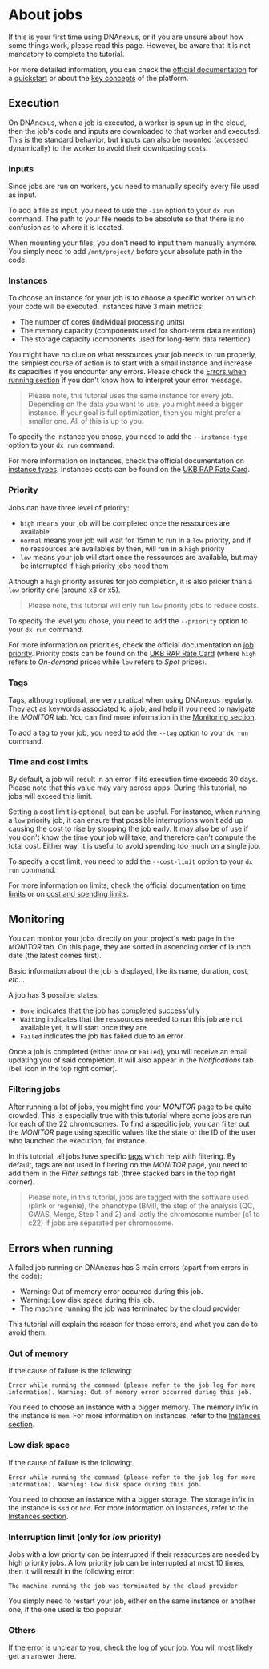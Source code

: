 # About jobs

If this is your first time using DNAnexus, or if you are unsure about how some things work, please read this page. However, be aware that it is not mandatory to complete the tutorial.

For more detailed information, you can check the [official documentation](https://dnanexus.gitbook.io/uk-biobank-rap) for a [quickstart](https://dnanexus.gitbook.io/uk-biobank-rap/getting-started/quickstart) or about the [key concepts](https://dnanexus.gitbook.io/uk-biobank-rap/getting-started/key-concepts) of the platform.

## Execution

On DNAnexus, when a job is executed, a worker is spun up in the cloud, then the job's code and inputs are downloaded to that worker and executed. This is the standard behavior, but inputs can also be mounted (accessed dynamically) to the worker to avoid their downloading costs.

### Inputs

Since jobs are run on workers, you need to manually specify every file used as input.

To add a file as input, you need to use the `-iin` option to your `dx run` command. The path to your file needs to be absolute so that there is no confusion as to where it is located.

When mounting your files, you don't need to input them manually anymore. You simply need to add `/mnt/project/` before your absolute path in the code.

### Instances

To choose an instance for your job is to choose a specific worker on which your code will be executed.
Instances have 3 main metrics:

* The number of cores (individual processing units)
* The memory capacity (components used for short-term data retention)
* The storage capacity (components used for long-term data retention)

You might have no clue on what ressources your job needs to run properly, the simplest course of action is to start with a small instance and increase its capacities if you encounter any errors. Please check the [Errors when running section](#errors-when-running) if you don't know how to interpret your error message.

> Please note, this tutorial uses the same instance for every job. Depending on the data you want to use, you might need a bigger instance. If your goal is full optimization, then you might prefer a smaller one. All of this is up to you.

To specify the instance you chose, you need to add the `--instance-type` option to your `dx run` command.

For more information on instances, check the official documentation on [instance types](https://documentation.dnanexus.com/developer/api/running-analyses/instance-types). Instances costs can be found on the [UKB RAP Rate Card](https://20779781.fs1.hubspotusercontent-na1.net/hubfs/20779781/Product%20Team%20Folder/Rate%20Cards/BiobankResearchAnalysisPlatform_Rate%20Card_Current.pdf).

### Priority

Jobs can have three level of priority:

* `high` means your job will be completed once the ressources are available
* `normal` means your job will wait for 15min to run in a `low` priority, and if no ressources are availables by then, will run in a `high` priority
* `low` means your job will start once the ressources are available, but may be interrupted if `high` priority jobs need them

Although a `high` priority assures for job completion, it is also pricier than a `low` priority one (around x3 or x5).

> Please note, this tutorial will only run `low` priority jobs to reduce costs.

To specify the level you chose, you need to add the `--priority` option to your `dx run` command.

For more information on priorities, check the official documentation on [job priority](https://dnanexus.gitbook.io/uk-biobank-rap/working-on-the-research-analysis-platform/managing-jobs/managing-job-priority). Priority costs can be found on the [UKB RAP Rate Card](https://20779781.fs1.hubspotusercontent-na1.net/hubfs/20779781/Product%20Team%20Folder/Rate%20Cards/BiobankResearchAnalysisPlatform_Rate%20Card_Current.pdf) (where `high` refers to *On-demand* prices while `low` refers to *Spot* prices).

### Tags

Tags, although optional, are very pratical when using DNAnexus regularly.
They act as keywords associated to a job, and help if you need to navigate the *MONITOR* tab. You can find more information in the [Monitoring section](#monitoring).

To add a tag to your job, you need to add the `--tag` option to your `dx run` command.

### Time and cost limits

By default, a job will result in an error if its execution time exceeds 30 days. Please note that this value may vary across apps.
During this tutorial, no jobs will exceed this limit.

Setting a cost limit is optional, but can be useful. For instance, when running a `low` priority job, it can ensure that possible interruptions won't add up causing the cost to rise by stopping the job early. It may also be of use if you don't know the time your job will take, and therefore can't compute the total cost.
Either way, it is useful to avoid spending too much on a single job.

To specify a cost limit, you need to add the `--cost-limit` option to your `dx run` command.

For more information on limits, check the official documentation on [time limits](https://documentation.dnanexus.com/user/running-apps-and-workflows/job-time-limits) or on [cost and spending limits](https://documentation.dnanexus.com/user/running-apps-and-workflows/jobs-and-cost-and-spending-limits).

## Monitoring

You can monitor your jobs directly on your project's web page in the *MONITOR* tab.
On this page, they are sorted in ascending order of launch date (the latest comes first).

Basic information about the job is displayed, like its name, duration, cost, *etc*...

A job has 3 possible states:

* `Done` indicates that the job has completed successfully
* `Waiting` indicates that the ressources needed to run this job are not available yet, it will start once they are
* `Failed` indicates the job has failed due to an error

Once a job is completed (either `Done` or `Failed`), you will receive an email updating you of said completion.
It will also appear in the *Notifications* tab (bell icon in the top right corner).

### Filtering jobs

After running a lot of jobs, you might find your *MONITOR* page to be quite crowded. This is especially true with this tutorial where some jobs are run for each of the 22 chromosomes. To find a specific job, you can filter out the *MONITOR* page using specific values like the state or the ID of the user who launched the execution, for instance.

In this tutorial, all jobs have specific [tags](#tags) which help with filtering.
By default, tags are not used in filtering on the *MONITOR* page, you need to add them in the *Filter settings* tab (three stacked bars in the top right corner).

> Please note, in this tutorial, jobs are tagged with the software used (plink or regenie), the phenotype (BMI), the step of the analysis (QC, GWAS, Merge, Step 1 and 2) and lastly the chromosome number (c1 to c22) if jobs are separated per chromosome.

## Errors when running

A failed job running on DNAnexus has 3 main errors (apart from errors in the code):

* Warning: Out of memory error occurred during this job.
* Warning: Low disk space during this job.
* The machine running the job was terminated by the cloud provider

This tutorial will explain the reason for those errors, and what you can do to avoid them.

### Out of memory

If the cause of failure is the following:

```text
Error while running the command (please refer to the job log for more information). Warning: Out of memory error occurred during this job.
```

You need to choose an instance with a bigger memory. The memory infix in the instance is `mem`. For more information on instances, refer to the [Instances section](#instances).

### Low disk space

If the cause of failure is the following:

```text
Error while running the command (please refer to the job log for more information). Warning: Low disk space during this job.
```

You need to choose an instance with a bigger storage. The storage infix in the instance is `ssd` or `hdd`. For more information on instances, refer to the [Instances section](#instances).

### Interruption limit (only for *low* priority)

Jobs with a low priority can be interrupted if their ressources are needed by high priority jobs. A low priority job can be interrupted at most 10 times, then it will result in the following error:

```text
The machine running the job was terminated by the cloud provider
```

You simply need to restart your job, either on the same instance or another one, if the one used is too popular.

### Others

If the error is unclear to you, check the log of your job. You will most likely get an answer there.

